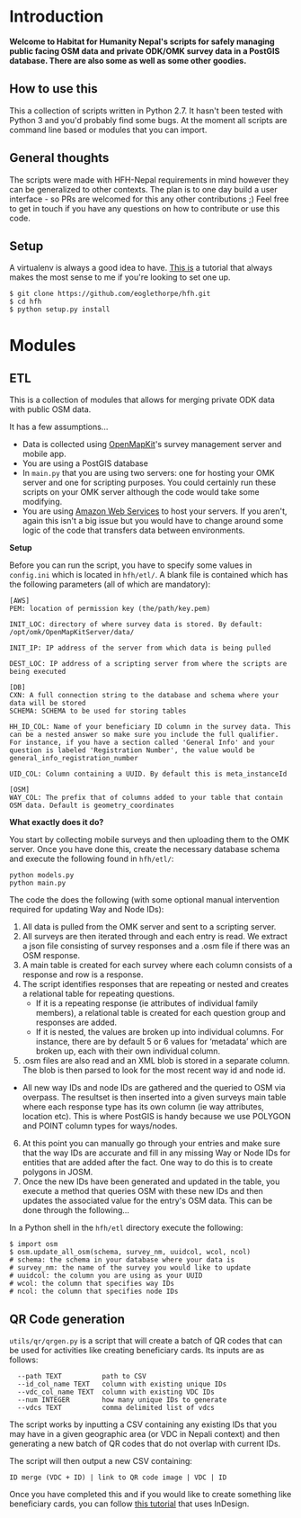 Introduction
=======
**Welcome to Habitat for Humanity Nepal's scripts for safely managing public facing OSM data and private ODK/OMK survey data in a PostGIS database. There are also some as well as some other goodies.**


How to use this
---------------
This a collection of scripts written in Python 2.7. It hasn't been tested with Python 3 and you'd probably find some bugs. At the moment all scripts are command line based or modules that you can import. 


General thoughts
---------------
The scripts were made with HFH-Nepal requirements in mind however they can be generalized to other contexts. The plan is to one day build a user interface - so PRs are welcomed for this any other contributions ;) Feel free to get in touch if you have any questions on how to contribute or use this code. 

Setup
---------------
A virtualenv is always a good idea to have. [This is](http://docs.python-guide.org/en/latest/dev/virtualenvs/) a tutorial that always makes the most sense to me if you're looking to set one up.

    $ git clone https://github.com/eoglethorpe/hfh.git
    $ cd hfh
    $ python setup.py install
  

Modules
=======

ETL
---
This is a collection of modules that allows for merging private ODK data with public OSM data. 

It has a few assumptions...

 - Data is collected using [OpenMapKit](http://openmapkit.org/)'s survey management server and mobile app. 
 - You are using a PostGIS database
 - In `main.py` that you are using two servers: one for hosting your OMK server and one for scripting purposes. You could certainly run these scripts on your OMK server although the code would take some modifying.
 - You are using [Amazon Web Services](aws.amazon.com) to host your servers. If you aren't, again this isn't a big issue but you would have to change around some logic of the code that transfers data between environments.



**Setup**

Before you can run the script, you have to specify some values in `config.ini` which is located in `hfh/etl/`. A blank file is contained which has the following parameters (all of which are mandatory):

    [AWS]
    PEM: location of permission key (the/path/key.pem)
    
    INIT_LOC: directory of where survey data is stored. By default: /opt/omk/OpenMapKitServer/data/
    
    INIT_IP: IP address of the server from which data is being pulled
    
    DEST_LOC: IP address of a scripting server from where the scripts are being executed
    
    [DB]
    CXN: A full connection string to the database and schema where your data will be stored
    SCHEMA: SCHEMA to be used for storing tables
    
    HH_ID_COL: Name of your beneficiary ID column in the survey data. This can be a nested answer so make sure you include the full qualifier. For instance, if you have a section called 'General Info' and your question is labeled 'Registration Number', the value would be general_info_registration_number
    
    UID_COL: Column containing a UUID. By default this is meta_instanceId
    
    [OSM]
    WAY_COL: The prefix that of columns added to your table that contain OSM data. Default is geometry_coordinates

**What exactly does it do?**

You start by collecting mobile surveys and then uploading them to the OMK server. Once you have done this, create the necessary database schema and  execute the following found in `hfh/etl/`:
		
	python models.py
    python main.py
   
The code the does the following (with some optional manual intervention required for updating Way and Node IDs):

 1. All data is pulled from the OMK server and sent to a scripting server. 
 2. All surveys are then iterated through and each entry is read. We extract a json file consisting of survey responses and a .osm file if there was an OSM response. 
 3. A main table is created for each survey where each column consists of a response and row is a response. 
 4. The script identifies responses that are repeating or nested and creates a relational table for repeating questions.
	 - If it is a repeating response (ie attributes of individual family members), a relational table is created for each question group and responses are added.
	 - If it is nested, the values are broken up into individual columns. For instance, there are by default 5 or 6 values for ‘metadata’ which are broken up, each with their own individual column. 
 5. .osm files are also read and an XML blob is stored in a separate column. The blob is then parsed to look for the most recent way id and node id.
 - All new way IDs and node IDs are gathered and the queried to OSM via overpass. The resultset is then inserted into a given surveys main table where each response type has its own column (ie way attributes, location etc). This is where PostGIS is handy because we use POLYGON and POINT column types for ways/nodes.
 6. At this point you can manually go through your entries and make sure that the way IDs are accurate and fill in any missing Way or Node IDs for entities that are added after the fact. One way to do this is to create polygons in JOSM. 
 7. Once the new IDs have been generated and updated in the table, you execute a method that queries OSM with these new IDs and then updates the associated value for the entry's OSM data. This can be done through the following... 

In a Python shell in the `hfh/etl` directory execute the following:    

    $ import osm
    $ osm.update_all_osm(schema, survey_nm, uuidcol, wcol, ncol)
    # schema: the schema in your database where your data is
    # survey_nm: the name of the survey you would like to update
    # uuidcol: the column you are using as your UUID
    # wcol: the column that specifies way IDs
    # ncol: the column that specifies node IDs

QR Code generation
------------------
`utils/qr/qrgen.py` is a script that will create a batch of QR codes that can be used for activities like creating beneficiary cards. Its inputs are as follows:

      --path TEXT          path to CSV
      --id_col_name TEXT   column with existing unique IDs
      --vdc_col_name TEXT  column with existing VDC IDs
      --num INTEGER        how many unique IDs to generate
      --vdcs TEXT          comma delimited list of vdcs

The script works by inputting a CSV containing any existing IDs that you may have in a given geographic area (or VDC in Nepali context) and then generating a new batch of QR codes that do not overlap with current IDs.

The script will then output a new CSV containing:

    ID merge (VDC + ID) | link to QR code image | VDC | ID

Once you have completed this and if you would like to create something like beneficiary cards, you can follow [this tutorial](http://gcostudios.com/designing-and-data-merging-with-multiple-records-in-indesign-cs6/) that uses InDesign. 


